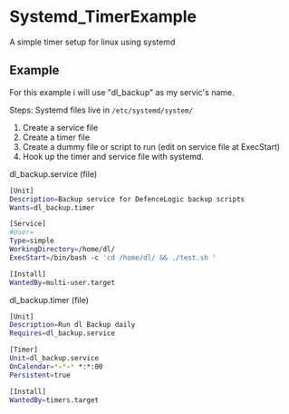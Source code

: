 # Systemd_TimerExample
A simple timer setup for linux using systemd


## Example

For this example i will use "dl_backup" as my servic's name. 

Steps: 
Systemd files live in ```/etc/systemd/system/```
1. Create a service file
2. Create a timer file
3. Create a dummy file or script to run (edit on service file at ExecStart)
4. Hook up the timer and service file with systemd. 

dl_backup.service (file)

```bash
[Unit]
Description=Backup service for DefenceLogic backup scripts
Wants=dl_backup.timer

[Service]
#User=
Type=simple
WorkingDirectory=/home/dl/
ExecStart=/bin/bash -c 'cd /home/dl/ && ./test.sh '

[Install]
WantedBy=multi-user.target
```

dl_backup.timer (file)

```bash
[Unit]
Description=Run dl Backup daily
Requires=dl_backup.service

[Timer]
Unit=dl_backup.service
OnCalendar=*-*-* *:*:00
Persistent=true

[Install]
WantedBy=timers.target
```
